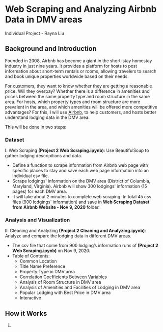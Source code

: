 # Web Scraping and Analyzing Airbnb Data in DMV areas
Individual Project - Rayna Liu

## Background and Introduction
Founded in 2008, Airbnb has become a giant in the short-stay homestay industry in just nine years. It provides a platform for hosts to post information about short-term rentals or rooms, allowing travelers to search and book unique properties worldwide based on their needs.

For customers, they want to know whether they are getting a reasonable price. Will they overpay? Whether there is a difference in amenities and prices between the same property type and room structure in the same area. For hosts, which property types and room structure are more prevalent in the area, and which amenities will be offered more competitive advantages? For this, I will use [Airbnb](https://www.airbnb.com/), to help customers, and hosts better understand lodging data in the DMV area.

This will be done in two steps: 

### Dataset
I. Web Scraping **(Project 2 Web Scraping.ipynb)**: Use BeautifulSoup to gather lodging descripitions and data.
* Define a function to scrape information from Airbnb web page with specific places to stay and save each web page information into an individual csv file.
* Scrape lodgings' information on the DMV area (District of Columbia, Maryland, Virginia). Airbnb will show 300 lodgings' information (15 pages) for each DMV area.
* It will take about 2 minutes to complete web scraping. In total 45 csv files (900 lodgings' information) and save in **Web Scraping Dataset from Airbnb Website - Nov 9, 2020** folder.

### Analysis and Visualization
II. Cleaning and Analyzing **(Project 2 Cleaning and Analyzing.ipynb)**: Analyze and compare the lodging data in different DMV areas.
* The csv file that come from 900 lodging’s information runs of **(Project 2 Web Scraping.ipynb)** on Nov 9, 2020.
* Table of Contents:
  * Common Location
  * Title Name Preference
  * Property Type in DMV area
  * Correlation Coefficients Between Variables 
  * Analysis of Room Structure in DMV area
  * Analysis of Amenities and Facilities of Lodging in DMV area
  * Popular Lodging with Best Price in DMV area
  * Interactive

## How it Works
  1. 
